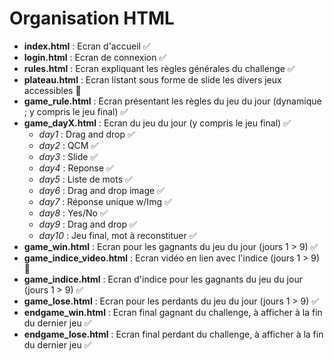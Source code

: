 # Organisation HTML

- **index.html** : Ecran d'accueil ✅
- **login.html** : Ecran de connexion ✅
- **rules.html** : Ecran expliquant les règles générales du challenge ✅
- **plateau.html** : Ecran listant sous forme de slide les divers jeux accessibles 💬
- **game_rule.html** : Ecran présentant les règles du jeu du jour (dynamique ; y compris le jeu final) ✅
- **game_dayX.html** : Ecran du jeu du jour (y compris le jeu final) ✅
    - *day1* : Drag and drop ✅
    - *day2* : QCM ✅
    - *day3* : Slide ✅
    - *day4* : Reponse ✅
    - *day5* : Liste de mots ✅
    - *day6* : Drag and drop image ✅
    - *day7* : Réponse unique w/Img ✅
    - *day8* : Yes/No ✅
    - *day9* : Drag and drop ✅
    - *day10* : Jeu final, mot à reconstituer ✅
- **game_win.html** : Ecran pour les gagnants du jeu du jour (jours 1 > 9) ✅
- **game_indice_video.html** : Ecran vidéo en lien avec l'indice (jours 1 > 9) 💬
- **game_indice.html** : Ecran d'indice pour les gagnants du jeu du jour (jours 1 > 9) ✅
- **game_lose.html** : Ecran pour les perdants du jeu du jour (jours 1 > 9) ✅
- **endgame_win.html** : Ecran final gagnant du challenge, à afficher à la fin du dernier jeu ✅
- **endgame_lose.html** : Ecran final perdant du challenge, à afficher à la fin du dernier jeu ✅